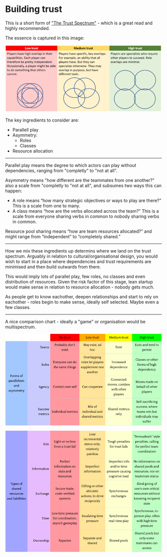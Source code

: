 # Building trust

This is a short form of ["The Trust Spectrum"](https://www.raphkoster.com/2018/03/16/the-trust-spectrum/) - which is a great read and highly recommended.

The essence is captured in this image: 
<br>

![Trust](https://github.com/hack-along/handbook/blob/master/.gitbook/assets/trustlevels.png?raw=true)


The key ingredients to consider are: 

- Parallell play
- Asymmetry:
    - Roles
    - Classes
- Resource allocation

---------

Parallel play means the degree to which actors can play without dependencies, ranging from "completly" to "not at all". 

Asymmetry means "how different are the teammates from one another?" also a scale from "completly to "not at all", and subsumes two ways this can happen: 

- A role means “how many strategic objectives or ways to play are there?” This is a scale from one to many.
- A class means “how are the verbs allocated across the team?” This is a scale from everyone sharing verbs in common to nobody sharing verbs in common.

Resource pool sharing means “how are team resources allocated?” and might range from “independent” to “completely shared.”

---------

How we mix these ingredients up determins where we land on the trust spectrum. Arguably in relation to cultural/organisational design, you would wish to start in a place where dependencies and trust requirements are minimised and then build outwards from there. 

This would imply lots of parallel play, few roles, no classes and even distribution of resources. Given the risk factor of this stage, lean startup would make sense in relation to resource allocation - nobody gets much. 

As people get to know eachother, deepen relationships and start to rely on eachother - roles begin to make sense, ideally self selected. Maybe even a few classes. 

--------
A nice comparison chart - ideally a "game" or organisation would be multispectrum. 
<br>

![TrustMatrix](https://github.com/hack-along/handbook/blob/master/.gitbook/assets/trusttop.png?raw=true)
<br>

![TrustMatrix2](https://github.com/hack-along/handbook/blob/master/.gitbook/assets/trustbottom.png?raw=true)
